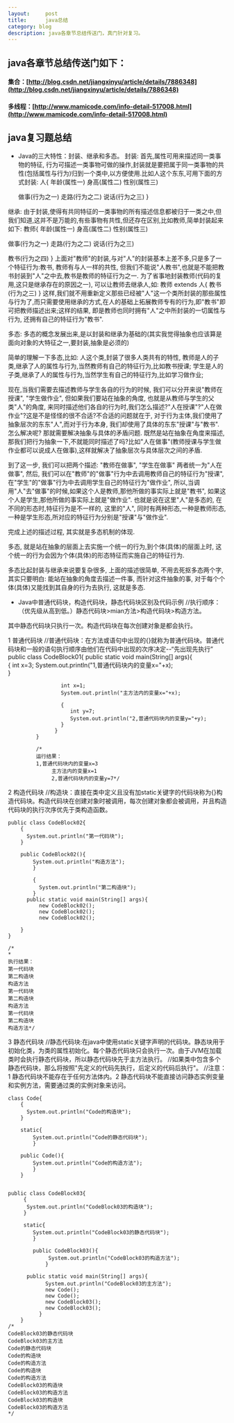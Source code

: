 ```yaml
---
layout:     post
title:      java总结
category: blog
description: java各章节总结传送门，真门针对复习。
---
```


## java各章节总结传送门如下：

#### 集合：[http://blog.csdn.net/jiangxinyu/article/details/7886348](http://blog.csdn.net/jiangxinyu/article/details/7886348)

#### 多线程：[http://www.mamicode.com/info-detail-517008.html](http://www.mamicode.com/info-detail-517008.html)

## java复习题总结 

* Java的三大特性：封装、继承和多态。
  封装:
        首先,属性可用来描述同一类事物的特征, 行为可描述一类事物可做的操作,封装就是要把属于同一类事物的共性(包括属性与行为)归到一个类中,以方便使用.比如人这个东东,可用下面的方式封装:
人{
    年龄(属性一)
    身高(属性二)
    性别(属性三)

    做事(行为之一)
    走路(行为之二)
    说话(行为之三)
}

继承:
     由于封装,使得有共同特征的一类事物的所有描述信息都被归于一类之中,但我们知道,这并不是万能的,有些事物有共性,但还存在区别,比如教师,简单封装起来如下:
教师{
年龄(属性一)
身高(属性二)
性别(属性三)

做事(行为之一)
走路(行为之二)
说话(行为之三)

教书(行为之四)
}
上面对"教师"的封装,与对"人"的封装基本上差不多,只是多了一个特征行为:教书,
教师有与人一样的共性, 但我们不能说"人教书",也就是不能把教书封装到"人"之中去,教书是教师的特征行为之一.  为了省事地封装教师(代码的复用,这只是继承存在的原因之一), 可以让教师去继承人,如:
 教师 extends 人{
    教书(行为之三)
}
这样,我们就不用重新定义那些已经被"人"这一个类所封装的那些属性与行为了,而只需要使用继承的方式,在人的基础上拓展教师专有的行为,即"教书"即可把教师描述出来;这样的结果, 即是教师也同时拥有"人"之中所封装的一切属性与行为, 还拥有自己的特征行为"教书".

多态:
     多态的概念发展出来,是以封装和继承为基础的(其实我觉得抽象也应该算是面向对象的大特征之一,要封装,抽象是必须的)

简单的理解一下多态,比如:
人这个类,封装了很多人类共有的特性, 
教师是人的子类,继承了人的属性与行为,当然教师有自己的特征行为,比如教书授课;
学生是人的子类,继承了人的属性与行为,当然学生有自己的特征行为,比如学习做作业;
    
 现在,当我们需要去描述教师与学生各自的行为的时候, 我们可以分开来说"教师在授课",  "学生做作业",  但如果我们要站在抽象的角度,  也就是从教师与学生的父类"人"的角度, 来同时描述他们各自的行为时,我们怎么描述?"人在授课"?"人在做作业"?这是不是怪怪的很不合适?不合适的问题就在于, 对于行为主体,我们使用了抽象层次的东东"人",而对于行为本身, 我们却使用了具体的东东"授课"与"教书". 怎么解决呢? 那就需要解决抽象与具体的矛盾问题. 
既然是站在抽象在角度来描述,那我们把行为抽象一下,不就能同时描述了吗?比如"人在做事"(教师授课与学生做作业都可以说成人在做事),这样就解决了抽象层次与具体层次之间的矛盾.

到了这一步, 我们可以把两个描述: "教师在做事", "学生在做事" 两者统一为"人在做事",
然后, 我们可以在"教师"的"做事"行为中去调用教师自己的特征行为"授课",
在"学生"的"做事"行为中去调用学生自己的特征行为"做作业", 
所以,当调用"人"去"做事"的时候,如果这个人是教师,那他所做的事实际上就是"教书",
如果这个人是学生,那他所做的事实际上就是"做作业".
也就是说在这里"人"是多态的, 在不同的形态时,特征行为是不一样的, 这里的"人", 同时有两种形态,一种是教师形态,一种是学生形态,所对应的特征行为分别是"授课"与"做作业".

完成上述的描述过程, 其实就是多态机制的体现.

多态, 就是站在抽象的层面上去实施一个统一的行为,到个体(具体)的层面上时, 这个统一的行为会因为个体(具体)的形态特征而实施自己的特征行为.

多态比起封装与继承来说要复杂很多, 上面的描述很简单, 不用去死抠多态两个字,
其实只要明白: 
能站在抽象的角度去描述一件事, 
而针对这件抽象的事, 对于每个个体(具体)又能找到其自身的行为去执行, 这就是多态.

* Java中普通代码块，构造代码块，静态代码块区别及代码示例
//执行顺序：（优先级从高到低。）静态代码块>mian方法>构造代码块>构造方法。

其中静态代码块只执行一次。构造代码块在每次创建对象是都会执行。

1 普通代码块
    //普通代码块：在方法或语句中出现的{}就称为普通代码块。普通代码块和一般的语句执行顺序由他们在代码中出现的次序决定--“先出现先执行”
		   public class CodeBlock01{
		         public static void main(String[] args){		            
		              {
		                int x=3;
		                System.out.println("1,普通代码块内的变量x="+x);    
		              }
		              
		             int x=1;
		             System.out.println("主方法内的变量x="+x);
		             
		             {
		                int y=7;
		                System.out.println("2,普通代码块内的变量y="+y);    
		             }
		           }
		     }
		     
		     /*
		     运行结果：
		     1,普通代码块内的变量x=3
		          主方法内的变量x=1
		          2,普通代码块内的变量y=7*/
		    
2 构造代码块	
	//构造块：直接在类中定义且没有加static关键字的代码块称为{}构造代码块。构造代码块在创建对象时被调用，每次创建对象都会被调用，并且构造代码块的执行次序优先于类构造函数。

	public class CodeBlock02{
		{
		  System.out.println("第一代码块");    
		}
		
		public CodeBlock02(){
			System.out.println("构造方法");
			}
			
			{
			  System.out.println("第二构造块");
			}
		  public static void main(String[] args){
			  new CodeBlock02();
			  new CodeBlock02();
			  new CodeBlock02();
			   
		}
	}    

	/*
	*
	执行结果：
	第一代码块
	第二构造块
	构造方法
	第一代码块
	第二构造块
	构造方法
	第一代码块
	第二构造块
	构造方法*/
	
3 静态代码块
	//静态代码块:在java中使用static关键字声明的代码块。静态块用于初始化类，为类的属性初始化。每个静态代码块只会执行一次。由于JVM在加载类时会执行静态代码块，所以静态代码块先于主方法执行。
	//如果类中包含多个静态代码块，那么将按照"先定义的代码先执行，后定义的代码后执行"。
	//注意：1 静态代码块不能存在于任何方法体内。2 静态代码块不能直接访问静态实例变量和实例方法，需要通过类的实例对象来访问。


	class Code{
		{
		  System.out.println("Code的构造块");
		}
		
		static{
			System.out.println("Code的静态代码块");
			}
			
		public Code(){
			System.out.println("Code的构造方法");
			}
		}
		
		
	public class CodeBlock03{
		 {
		  System.out.println("CodeBlock03的构造块");    
		 }
		 
		 static{
			System.out.println("CodeBlock03的静态代码块");
			}
			
			public CodeBlock03(){
				 System.out.println("CodeBlock03的构造方法");
				}
			
		  public static void main(String[] args){
				System.out.println("CodeBlock03的主方法");
				new Code();
				new Code();
				new CodeBlock03();
				new CodeBlock03();
			  }
		}
	/*
	CodeBlock03的静态代码块
	CodeBlock03的主方法
	Code的静态代码块
	Code的构造块
	Code的构造方法
	Code的构造块
	Code的构造方法
	CodeBlock03的构造块
	CodeBlock03的构造方法
	CodeBlock03的构造块
	CodeBlock03的构造方法
	*/    
